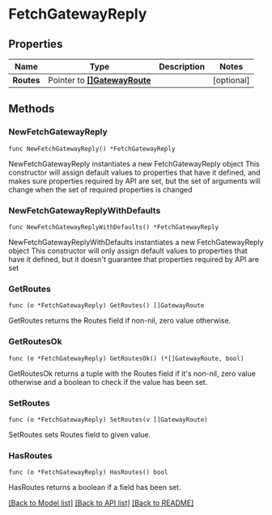 # FetchGatewayReply

## Properties

Name | Type | Description | Notes
------------ | ------------- | ------------- | -------------
**Routes** | Pointer to [**[]GatewayRoute**](GatewayRoute.md) |  | [optional] 

## Methods

### NewFetchGatewayReply

`func NewFetchGatewayReply() *FetchGatewayReply`

NewFetchGatewayReply instantiates a new FetchGatewayReply object
This constructor will assign default values to properties that have it defined,
and makes sure properties required by API are set, but the set of arguments
will change when the set of required properties is changed

### NewFetchGatewayReplyWithDefaults

`func NewFetchGatewayReplyWithDefaults() *FetchGatewayReply`

NewFetchGatewayReplyWithDefaults instantiates a new FetchGatewayReply object
This constructor will only assign default values to properties that have it defined,
but it doesn't guarantee that properties required by API are set

### GetRoutes

`func (o *FetchGatewayReply) GetRoutes() []GatewayRoute`

GetRoutes returns the Routes field if non-nil, zero value otherwise.

### GetRoutesOk

`func (o *FetchGatewayReply) GetRoutesOk() (*[]GatewayRoute, bool)`

GetRoutesOk returns a tuple with the Routes field if it's non-nil, zero value otherwise
and a boolean to check if the value has been set.

### SetRoutes

`func (o *FetchGatewayReply) SetRoutes(v []GatewayRoute)`

SetRoutes sets Routes field to given value.

### HasRoutes

`func (o *FetchGatewayReply) HasRoutes() bool`

HasRoutes returns a boolean if a field has been set.


[[Back to Model list]](../README.md#documentation-for-models) [[Back to API list]](../README.md#documentation-for-api-endpoints) [[Back to README]](../README.md)



